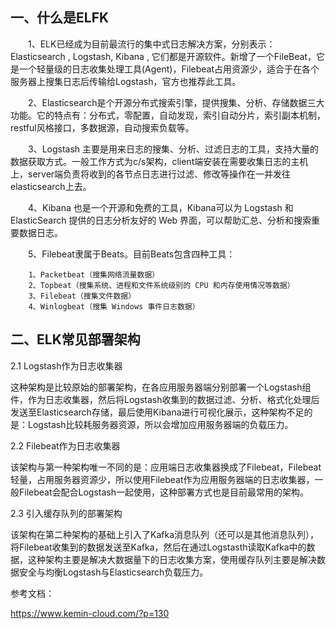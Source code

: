 ## 一、什么是ELFK

&#8195;&#8195;1、ELK已经成为目前最流行的集中式日志解决方案，分别表示：Elasticsearch , Logstash, Kibana , 它们都是开源软件。新增了一个FileBeat，它是一个轻量级的日志收集处理工具(Agent)，Filebeat占用资源少，适合于在各个服务器上搜集日志后传输给Logstash，官方也推荐此工具。

&#8195;&#8195;2、Elasticsearch是个开源分布式搜索引擎，提供搜集、分析、存储数据三大功能。它的特点有：分布式，零配置，自动发现，索引自动分片，索引副本机制，restful风格接口，多数据源，自动搜索负载等。

&#8195;&#8195;3、Logstash 主要是用来日志的搜集、分析、过滤日志的工具，支持大量的数据获取方式。一般工作方式为c/s架构，client端安装在需要收集日志的主机上，server端负责将收到的各节点日志进行过滤、修改等操作在一并发往elasticsearch上去。

&#8195;&#8195;4、Kibana 也是一个开源和免费的工具，Kibana可以为 Logstash 和 ElasticSearch 提供的日志分析友好的 Web 界面，可以帮助汇总、分析和搜索重要数据日志。

&#8195;&#8195;5、Filebeat隶属于Beats。目前Beats包含四种工具：
```
    1、Packetbeat（搜集网络流量数据）
    2、Topbeat（搜集系统、进程和文件系统级别的 CPU 和内存使用情况等数据）
    3、Filebeat（搜集文件数据）
    4、Winlogbeat（搜集 Windows 事件日志数据）
```


## 二、ELK常见部署架构

2.1 Logstash作为日志收集器

这种架构是比较原始的部署架构，在各应用服务器端分别部署一个Logstash组件，作为日志收集器，然后将Logstash收集到的数据过滤、分析、格式化处理后发送至Elasticsearch存储，最后使用Kibana进行可视化展示，这种架构不足的是：Logstash比较耗服务器资源，所以会增加应用服务器端的负载压力。


2.2 Filebeat作为日志收集器

该架构与第一种架构唯一不同的是：应用端日志收集器换成了Filebeat，Filebeat轻量，占用服务器资源少，所以使用Filebeat作为应用服务器端的日志收集器，一般Filebeat会配合Logstash一起使用，这种部署方式也是目前最常用的架构。

2.3 引入缓存队列的部署架构

该架构在第二种架构的基础上引入了Kafka消息队列（还可以是其他消息队列），将Filebeat收集到的数据发送至Kafka，然后在通过Logstasth读取Kafka中的数据，这种架构主要是解决大数据量下的日志收集方案，使用缓存队列主要是解决数据安全与均衡Logstash与Elasticsearch负载压力。

参考文档：

https://www.kemin-cloud.com/?p=130
